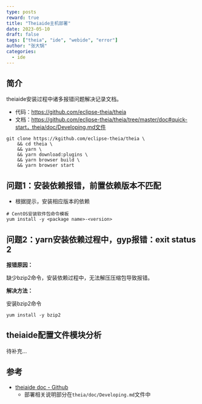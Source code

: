```yaml
---
type: posts
reward: true
title: "Theiaide主机部署"
date: 2023-05-10
draft: false
tags: ["theia", "ide", "webide", "error"]
author: "张大锅"
categories:
  - ide
---
```


## 简介

theiaide安装过程中诸多报错问题解决记录文档。

- 代码：https://github.com/eclipse-theia/theia
- 文档：https://github.com/eclipse-theia/theia/tree/master/doc#quick-start，theia/doc/Developing.md文件

``` shell
git clone https://kgithub.com/eclipse-theia/theia \
    && cd theia \
    && yarn \
    && yarn download:plugins \
    && yarn browser build \
    && yarn browser start
```

## 问题1：安装依赖报错，前置依赖版本不匹配

- 根据提示，安装相应版本的依赖
```shell
# CentOS安装软件包命令模板
yum install -y <package name>-<version>
```

## 问题2：yarn安装依赖过程中，gyp报错：exit status 2

**报错原因：**

缺少bzip2命令，安装依赖过程中，无法解压压缩包导致报错。

**解决方法：**

安装bzip2命令
``` shell
yum install -y bzip2
```

## theiaide配置文件模块分析

待补充...

## 参考

- [theiaide doc - Github](https://github.com/eclipse-theia/theia/tree/master/doc#quick-start)
  - 部署相关说明部分在`theia/doc/Developing.md`文件中
